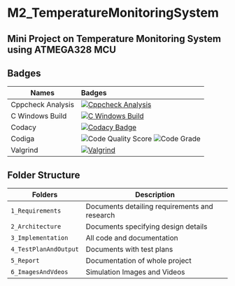 # M2_TemperatureMonitoringSystem

## Mini Project on Temperature Monitoring System using ATMEGA328 MCU

## Badges
| Names | Badges |
| ------|:-------|
| Cppcheck Analysis |[![Cppcheck Analysis](https://github.com/abhishekkanap/M2_TemperatureMonitoringSystem/actions/workflows/cppcheck.yml/badge.svg)](https://github.com/abhishekkanap/M2_TemperatureMonitoringSystem/actions/workflows/cppcheck.yml)|
| C Windows Build | [![C Windows Build](https://github.com/abhishekkanap/M2_TemperatureMonitoringSystem/actions/workflows/build.yml/badge.svg)](https://github.com/abhishekkanap/M2_TemperatureMonitoringSystem/actions/workflows/build.yml) |
| Codacy | [![Codacy Badge](https://app.codacy.com/project/badge/Grade/5429a85a870847e5b53e51aebb834cc1)](https://www.codacy.com/gh/abhishekkanap/M2_SmartStreetLightControlSystem/dashboard?utm_source=github.com&amp;utm_medium=referral&amp;utm_content=abhishekkanap/M2_SmartStreetLightControlSystem&amp;utm_campaign=Badge_Grade) |
| Codiga | ![Code Quality Score](https://api.codiga.io/project/33089/score/svg)  ![Code Grade](https://api.codiga.io/project/33089/status/svg)|
| Valgrind | [![Valgrind](https://github.com/abhishekkanap/M2_TemperatureMonitoringSystem/actions/workflows/valgrind_check.yml/badge.svg)](https://github.com/abhishekkanap/M2_TemperatureMonitoringSystem/actions/workflows/valgrind_check.yml) |

## Folder Structure
Folders                | Description
----------------------| -----------------------------------------
`1_Requirements`      | Documents detailing requirements and research
`2_Architecture`      | Documents specifying design details
`3_Implementation`    | All code and documentation
`4_TestPlanAndOutput` | Documents with test plans
`5_Report`            | Documentation of whole project
`6_ImagesAndVdeos`    | Simulation Images and Videos
